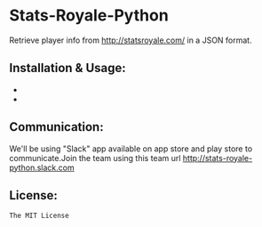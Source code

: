 # Stats-Royale-Python

Retrieve player info from http://statsroyale.com/ in a JSON format.

## Installation & Usage:

- 

-
## Communication:
 We'll be using "Slack" app available on app store and play store to communicate.Join the team using this team url
 http://stats-royale-python.slack.com

## License:

`The MIT License`
